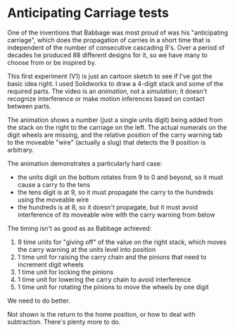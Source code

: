 # Anticipating Carriage tests

One of the inventions that Babbage was most proud of was his
"anticipating carriage", which does the propagation of carries
in a short time that is independent of the number of consecutive
cascading 9's.  Over a period of decades he produced 88 different
designs for it, so we have many to choose from or be inspired by.

This first experiment (V1) is just an cartoon sketch to see if
I've got the basic idea right. I used Solidworks to draw a 4-digit
stack and some of the required parts. The video is an *animation*, 
not a *simulation*; it doesn't recognize interference or make motion
inferences based on contact between parts.

The animation shows a number (just a single units digit) being added from the stack on the right to the carriage on the left. The actual numerals on the digit wheels are missing, and the relative position of the carry warning tab to the moveable "wire" (actually a slug) that detects the 9 position is arbitrary.

The animation demonstrates a particularly hard case:
- the units digit on the bottom rotates from 9 to 0 and beyond, so it must cause a carry to the tens
- the tens digit is at 9, so it must propagate the carry to the hundreds using the moveable wire
- the hundreds is at 8, so it doesn't propagate, but it must avoid interference of its moveable wire with the carry warning from below

The timing isn't as good as as Babbage achieved:

1. 9 time units for "giving off" of the value on the right stack, which moves the carry warning at the units level into position
2. 1 time unit for raising the carry chain and the pinions that need to increment digit wheels
3. 1 time unit for locking the pinions
4. 1 time unit for lowering the carry chain to avoid interference
5. 1 time unit for rotating the pinions to move the wheels by one digit

We need to do better.

Not shown is the return to the home position, or how to deal with subtraction. There's plenty more to do.
